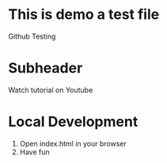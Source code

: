 # This is demo a test file

Github Testing 

# Subheader 

Watch tutorial on Youtube

# Local Development 

1. Open index.html in your browser 
2. Have fun

